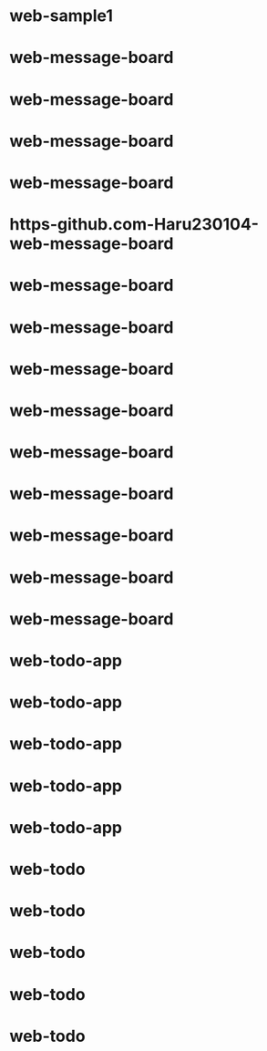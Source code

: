 # web-sample1
# web-message-board
# web-message-board
# web-message-board
# web-message-board
# https-github.com-Haru230104-web-message-board
# web-message-board
# web-message-board
# web-message-board
# web-message-board
# web-message-board
# web-message-board
# web-message-board
# web-message-board
# web-message-board
# web-todo-app
# web-todo-app
# web-todo-app
# web-todo-app
# web-todo-app
# web-todo
# web-todo
# web-todo
# web-todo
# web-todo
